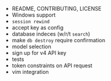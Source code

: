 - README, CONTRIBUTING, LICENSE
- Windows support
- `session rewind`
- accept key as config
- database indeces (w/r/t `search`)
- make `db destroy` require confirmation
- model selection
- sign up for v4 API key
- tests
- token constraints on API request
- vim integration
